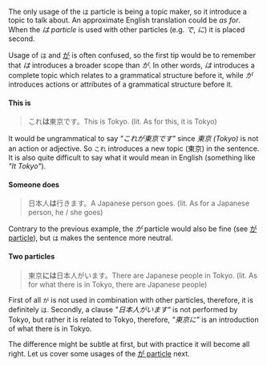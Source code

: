 The only usage of the `は` particle is being a topic maker, so it introduce a topic to talk about. An approximate English translation could be *as for*. When the *は particle* is used with other particles (e.g. *で*, *に*) it is placed second.

Usage of `は` and [が](171) is often confused, so the first tip would be to remember that *は* introduces a broader scope than *が*. In other words, *は* introduces a complete topic which relates to a grammatical structure before it, while *が* introduces actions or attributes of a grammatical structure before it.

#### This is
>これ**は**東京です。This is Tokyo. (lit. As for this, it is Tokyo)

It would be ungrammatical to say *"これが東京です"* since *東京 (Tokyo)* is not an action or adjective. So `これ` introduces a new topic (東京) in the sentence. It is also quite difficult to say what it would mean in English (something like *"It Tokyo"*).

#### Someone does
>日本人**は**行きます。A Japanese person goes. (lit. As for a Japanese person, he / she goes)

Contrary to the previous example, the *が* particle would also be fine (see [が particle](171)), but `は` makes the sentence more neutral.

#### Two particles
>東京**には**日本人がいます。There are Japanese people in Tokyo. (lit. As for what there is in Tokyo, there are Japanese people)

First of all `が` is not used in combination with other particles, therefore, it is definitely `は`. Secondly, a clause *"日本人がいます"* is not performed by Tokyo, but rather it is related to Tokyo, therefore, *"東京に"* is an introduction of what there is in Tokyo.

The difference might be subtle at first, but with practice it will become all right. Let us cover some usages of the [が particle](171) next.
